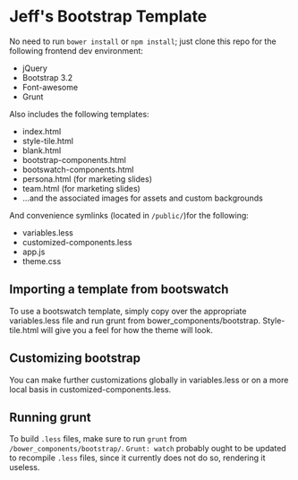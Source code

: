 Jeff's Bootstrap Template
=========================

No need to run `bower install` or `npm install`; just clone this repo for the following frontend dev environment:

* jQuery
* Bootstrap 3.2
* Font-awesome
* Grunt 

Also includes the following templates:
* index.html
* style-tile.html
* blank.html
* bootstrap-components.html
* bootswatch-components.html
* persona.html (for marketing slides)
* team.html (for marketing slides)
* ...and the associated images for assets and custom backgrounds

And convenience symlinks (located in `/public/`)for the following:

* variables.less
* customized-components.less
* app.js
* theme.css 

Importing a template from bootswatch
-----------------------------------

To use a bootswatch template, simply copy over the appropriate variables.less file and run grunt from bower_components/bootstrap. Style-tile.html will give you a feel for how the theme will look. 

Customizing bootstrap
---------------------
You can make further customizations globally in variables.less or on a more local basis in customized-components.less.

Running grunt
-------------
To build `.less` files, make sure to run `grunt` from `/bower_components/bootstrap/`. `Grunt: watch` probably ought to be updated to recompile `.less` files, since it currently does not do so, rendering it useless.





